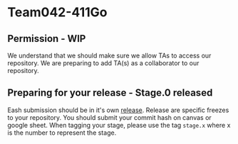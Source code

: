 # Team042-411Go

## Permission - WIP
We understand that we should make sure we allow TAs to access our repository. We are preparing to add TA(s) as a collaborator to our repository.

## Preparing for your release - Stage.0 released
Eash submission should be in it's own [release](https://docs.github.com/en/repositories/releasing-projects-on-github/about-releases). Release are specific freezes to your repository. You should submit your commit hash on canvas or google sheet. When tagging your stage, please use the tag `stage.x` where x is the number to represent the stage.
